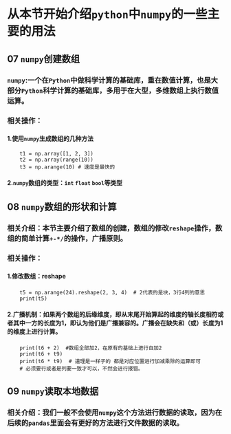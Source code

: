 # 从本节开始介绍`python`中`numpy`的一些主要的用法
## 07 `numpy`创建数组
### `numpy`:一个在`Python`中做科学计算的基础库，重在数值计算，也是大部分`Python`科学计算的基础库，多用于在大型，多维数组上执行数值运算。
### 相关操作：
#### 1.使用`numpy`生成数组的几种方法
        t1 = np.array([1, 2, 3])
        t2 = np.array(range(10))
        t3 = np.arange(10) # 速度是最快的
#### 2.`numpy`数组的类型：`int` `float` `bool`等类型
## 08 `numpy`数组的形状和计算
### 相关介绍：本节主要介绍了数组的创建，数组的修改`reshape`操作，数组的简单计算`+-*/`的操作，广播原则。
### 相关操作：
#### 1.修改数组：reshape
        t5 = np.arange(24).reshape(2, 3, 4)  # 2代表的是块，3行4列的意思
        print(t5)
#### 2.广播机制：如果两个数组的后缘维度，即从末尾开始算起的维度的轴长度相符或者其中一方的长度为1，即认为他们是广播兼容的。广播会在缺失和（或）长度为1的维度上进行计算。
        print(t6 + 2)  #数组全部加2，在原有的基础上进行自加2
        print(t6 + t9)
        print(t6 * t9)  # 道理是一样子的 都是对应位置进行加减乘除的运算即可
        # 必须要行或者是列要一致才可以，不然会进行报错。
## 09 `numpy`读取本地数据
### 相关介绍：我们一般不会使用`numpy`这个方法进行数据的读取，因为在后续的`pandas`里面会有更好的方法进行文件数据的读取。
